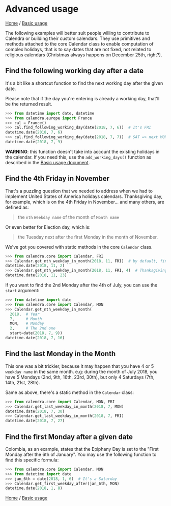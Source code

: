 # Advanced usage

[Home](index.md) / [Basic usage](basic.md)

The following examples will better suit people willing to contribute to Calendra or building their custom calendars. They use primitives and methods attached to the core Calendar class to enable computation of complex holidays, that is to say dates that are not fixed, not related to religious calendars (Christmas always happens on December 25th, right?).

## Find the following working day after a date

It's a bit like a shortcut function to find the next working day after the given date.

Please note that if the day you're entering is already a working day, that'll be the returned result.

```python
>>> from datetime import date, datetime
>>> from calendra.europe import France
>>> cal = France()
>>> cal.find_following_working_day(date(2018, 7, 6))  # It's FRI
datetime.date(2018, 7, 6)
>>> cal.find_following_working_day(date(2018, 7, 7))  # SAT => next MON
datetime.date(2018, 7, 9)
```

**WARNING**: this function doesn't take into account the existing holidays in the calendar. If you need this, use the ``add_working_days()`` function as described in the [Basic usage document](basic.md).

## Find the 4th Friday in November

That's a puzzling question that we needed to address when we had to implement United States of America holidays calendars. Thanksgiving day, for example, which is on the 4th Friday in November... and many others, are defined as:

> the ``nth`` ``Weekday name`` of the month of ``Month name``

Or even better for Election day, which is:

> the Tuesday next after the first Monday in the month of November.

We've got you covered with static methods in the core ``Calendar`` class.

```python
>>> from calendra.core import Calendar, FRI
>>> Calendar.get_nth_weekday_in_month(2018, 11, FRI)  # by default, find the first
datetime.date(2018, 11, 2)
>>> Calendar.get_nth_weekday_in_month(2018, 11, FRI, 4)  # Thanksgiving
datetime.date(2018, 11, 23)
```

If you want to find the 2nd Monday after the 4th of July, you can use the ``start`` argument:

```python
>>> from datetime import date
>>> from calendra.core import Calendar, MON
>>> Calendar.get_nth_weekday_in_month(
  2018,  # Year
  7,     # Month
  MON,   # Monday
  2,     # The 2nd one
  start=date(2018, 7, 9))
datetime.date(2018, 7, 16)
```

## Find the last Monday in the Month

This one was a bit trickier, because it may happen that you have 4 or 5 `weekday name` in the same month. e.g: during the month of July 2018, you have 5 Mondays (2nd, 9th, 16th, 23rd, 30th), but only 4 Saturdays (7th, 14th, 21st, 28th).

Same as above, there's a static method in the ``Calendar`` class:

```python
>>> from calendra.core import Calendar, MON, FRI
>>> Calendar.get_last_weekday_in_month(2018, 7, MON)
datetime.date(2018, 7, 30)
>>> Calendar.get_last_weekday_in_month(2018, 7, FRI)
datetime.date(2018, 7, 27)
```

## Find the first Monday after a given date

Colombia, as an example, states that the Epiphany Day is set to the "First Monday after the 6th of January". You may use the following function to find this specific formula:

```python
>>> from calendra.core import Calendar, MON
>>> from datetime import date
>>> jan_6th = date(2018, 1, 6)  # It's a Saturday
>>> Calendar.get_first_weekday_after(jan_6th, MON)
datetime.date(2018, 1, 8)
```

[Home](index.md) / [Basic usage](basic.md)
